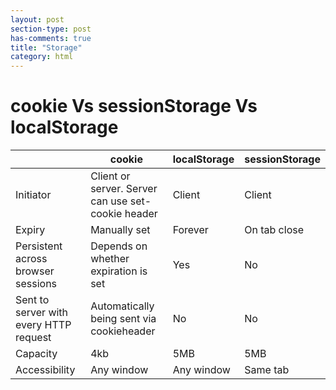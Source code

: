 ```yaml
---
layout: post
section-type: post
has-comments: true
title: "Storage"
category: html
---
```


# cookie Vs sessionStorage Vs localStorage

|  | cookie | localStorage | sessionStorage |
| --- | --- | --- | --- |
| Initiator | Client or server. Server can use set-cookie header | Client | Client |
| Expiry | Manually set | Forever | On tab close |
| Persistent across browser sessions | Depends on whether expiration is set | Yes | No |
| Sent to server with every HTTP request | Automatically being sent via cookieheader | No | No |
| Capacity | 4kb | 5MB | 5MB |
| Accessibility | Any window | Any window | Same tab |